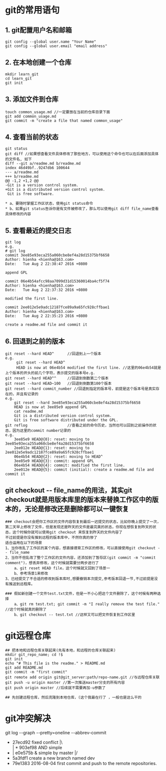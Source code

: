 # git的常用语句

## 1. git配置用户名和邮箱
	git config --global user.name "Your Name"
	git config --global user.email "email address"

## 2. 在本地创建一个仓库
	mkdir learn_git
	cd learn_git
	git init

## 3. 添加文件到仓库
	touch common_usage.md //一定要放在当前的仓库目录下面
	git add common_usage.md
	git commit -m "create a file that named common_usage"

## 4. 查看当前的状态
	git status
	git diff //如果想查看文件具体修改了那些地方，可以使用这个命令也可以在后面添加具体的文件名, 如下
	diff --git a/readme.md b/readme.md
	index 46d49bf..9247db6 100644
	--- a/readme.md
	+++ b/readme.md
	@@ -1,2 +1,2 @@
	-Git is a version control system.
	+Git is a distributed version control system.
	 Git is free software.

	* a、要随时掌握工作区状态，使用git status命令
	* b、如果git status告诉你是有文件被修改了，那么可以使用git diff file_name查看具体修改的内容

## 5. 查看最近的提交日志
	git log
	e.g.
	# git log 
	commit 3ee85e93eca255a060cbe8ef4a28d15375bf6658
	Author: hienha <hienha@163.com>
	Date:   Tue Aug 2 22:38:47 2016 +0800

	append GPL

	commit 06e4b54afcc98aa7099d31d15360014ba4cf5f74
	Author: hienha <hienha@163.com>
	Date:   Tue Aug 2 22:37:32 2016 +0800

	modified the first line.

	commit 2ee012e5e9adc12187fce89a9a65fc928cffbae1
	Author: hienha <hienha@163.com>
	Date:   Tue Aug 2 22:35:23 2016 +0800

	create a readme.md file and commit it

## 6. 回退到之前的版本
	git reset --hard HEAD^ 		//回退到上一个版本
	e.g.
		 git reset --hard HEAD^
		 HEAD is now at 06e4b54 modified the first line. //这里的06e4b54就是上个版本的开头的前几个字符，表示提交的版本号e.g.
	git reset --hard HEAD^^		//回退到倒数第二个版本
	git reset --hard HEAD~100	//回退到倒数第100个版本
	git reset --hard commit_number //回退到指定的版本号，前提是这个版本号是真实存在的，并且有记录的
	e.g.
		git reset --hard 3ee85e93eca255a060cbe8ef4a28d15375bf6658
		HEAD is now at 3ee85e9 append GPL
		cat readme.md
		Git is a distributed version control system.
		Git is free software distributed under the GPL.
	git reflog					//查看之前的命令历史，当然也可以回到之前操作的状态，因为这里的commit number记录的
	e.g. 
		3ee85e9 HEAD@{0}: reset: moving to 3ee85e93eca255a060cbe8ef4a28d15375bf6658
		2ee012e HEAD@{1}: reset: moving to 2ee012e5e9adc12187fce89a9a65fc928cffbae1
		06e4b54 HEAD@{2}: reset: moving to HEAD^
		3ee85e9 HEAD@{3}: commit: append GPL
		06e4b54 HEAD@{4}: commit: modified the first line.
		2ee012e HEAD@{5}: commit (initial): create a readme.md file and commit it

## git checkout -- file_name的用法，其实git checkout就是用版本库里的版本来替换工作区中的版本的，无论是修改还是删除都可以一键恢复
	### checkout会把你工作区的文件内容恢复到最后一迟提交的状态，比如你晚上提交了一次，第二天早上修改了文件，但是发现还是昨天的文件是最完美的状态，你现在想恢复到昨天的状态，这个时候你就可以使用git checkout 来恢复到昨天的文件内容了
	不过前提是你没有推到远程的版本库中，不然你真的惨了
	适合运用在以下的场景
	1、当你改乱了工作区的某个内容，想直接德育工作区的修改，可以直接使用git checkout -- file_name
	2、当你不但乱改了整个工作区的文件内容，还添加到了暂存区(git commit -m "commit comment")，想丢弃修改，这个时候就需要分两步进行了
		a、git reset HEAD file，这个时候就又回到了场景一
		b、参考场景1来修改
	3、已经提交了不合适的修改到版本库时,想要撤销本次提交,参考版本回退一节,不过前提是没有推送到远程库。

	### 假如新创建一个文件test.txt文件，但是一不小心把这个文件删除了，这个时候有两种选择
		a、git rm test.txt; git commit -m "I really remove the test file." //这个时候就真的删除了
		b、git checkout -- test.txt //这样又可以把文件恢复到工作区里

# git远程仓库
	## 把本地和远程仓库关联起来(先有本地，和远程的仓库关联起来)
	mkdir git_repo_name; cd !$
	git init
	echo "# This file is the readme." > README.md
	git add README.md
	git commit -m "first commit" 
	git remote add origin git@git_server:path/repo-name.git //与远程仓库关联
	git push -u origin master //第一次推送master分支的所有内容
	git push origin master //后续就不需要再加-u参数了

	## 先创建远程仓库，然后克隆到本地仓库，(这个我最在行了 ，一般也是这么干的
	
# git冲突解决

git log --graph --pretty=oneline --abbrev-commit
*   27ecd92 fixed conflict
|\  
| * 903ef98 AND simple
* | e0e575b & simple by master
|/  
* 5a3fdf1 create a new branch named dev
* 79e1383 2016-08-04 first commit and push to the remote repositories.
